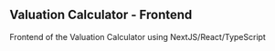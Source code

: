 ## Valuation Calculator - Frontend

Frontend of the Valuation Calculator using NextJS/React/TypeScript
